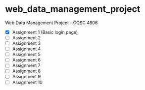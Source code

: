 # web_data_management_project

Web Data Management Project - COSC 4806

- [x] Assignment 1 (Basic login page)
- [ ] Assignment 2
- [ ] Assignment 3
- [ ] Assignment 4
- [ ] Assignment 5
- [ ] Assignment 6
- [ ] Assignment 7
- [ ] Assignment 8
- [ ] Assignment 9
- [ ] Assignment 10
